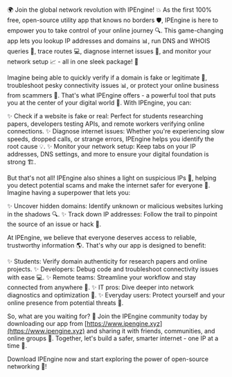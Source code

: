 🌍 Join the global network revolution with IPEngine! 💥 As the first 100% free, open-source utility app that knows no borders 🛡️, IPEngine is here to empower you to take control of your online journey 🔍. This game-changing app lets you lookup IP addresses and domains 📊, run DNS and WHOIS queries 🔎, trace routes 💻, diagnose internet issues 💸, and monitor your network setup 📈 - all in one sleek package! 🚀

Imagine being able to quickly verify if a domain is fake or legitimate 👀, troubleshoot pesky connectivity issues 📊, or protect your online business from scammers 🚫. That's what IPEngine offers - a powerful tool that puts you at the center of your digital world 🔑. With IPEngine, you can:

✨ Check if a website is fake or real: Perfect for students researching papers, developers testing APIs, and remote workers verifying online connections.
✨ Diagnose internet issues: Whether you're experiencing slow speeds, dropped calls, or strange errors, IPEngine helps you identify the root cause 💡.
✨ Monitor your network setup: Keep tabs on your IP addresses, DNS settings, and more to ensure your digital foundation is strong 🏗️.

But that's not all! IPEngine also shines a light on suspicious IPs 👀, helping you detect potential scams and make the internet safer for everyone 🌟. Imagine having a superpower that lets you:

✨ Uncover hidden domains: Identify unknown or malicious websites lurking in the shadows 🔍.
✨ Track down IP addresses: Follow the trail to pinpoint the source of an issue or hack 👮.

At IPEngine, we believe that everyone deserves access to reliable, trustworthy information 🌎. That's why our app is designed to benefit:

✨ Students: Verify domain authenticity for research papers and online projects.
✨ Developers: Debug code and troubleshoot connectivity issues with ease 💻.
✨ Remote teams: Streamline your workflow and stay connected from anywhere 📱.
✨ IT pros: Dive deeper into network diagnostics and optimization 🔧.
✨ Everyday users: Protect yourself and your online presence from potential threats 💪.

So, what are you waiting for? 🤔 Join the IPEngine community today by downloading our app from [https://www.ipengine.xyz](https://www.ipengine.xyz) and sharing it with friends, communities, and online groups 📢. Together, let's build a safer, smarter internet - one IP at a time 🔩.

Download IPEngine now and start exploring the power of open-source networking 🚀!